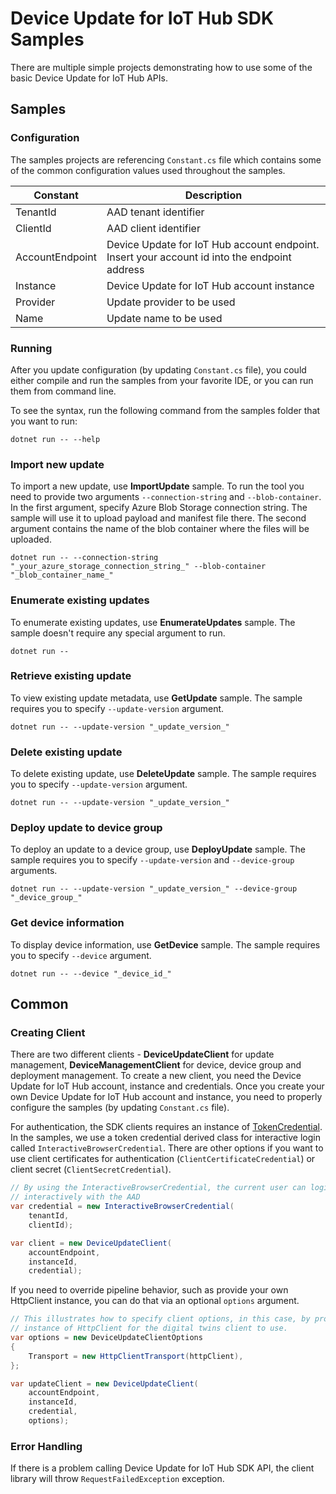 # Device Update for IoT Hub SDK Samples

There are multiple simple projects demonstrating how to use some of the basic Device Update for IoT Hub APIs.

## Samples

### Configuration

The samples projects are referencing `Constant.cs` file which contains some of the common configuration values
used throughout the samples.

| Constant        | Description                                                                                  |
|-----------------|----------------------------------------------------------------------------------------------|
| TenantId        | AAD tenant identifier                                                                        |
| ClientId        | AAD client identifier                                                                        |
| AccountEndpoint | Device Update for IoT Hub account endpoint. Insert your account id into the endpoint address |
| Instance        | Device Update for IoT Hub account instance                                                   |
| Provider        | Update provider to be used                                                                   |
| Name            | Update name to be used                                                                       |

### Running

After you update configuration (by updating `Constant.cs` file), you could either compile and run the samples
from your favorite IDE, or you can run them from command line.

To see the syntax, run the following command from the samples folder that you want to run:

``` shell
dotnet run -- --help
```

### Import new update

To import a new update, use **ImportUpdate** sample. To run the tool you need to provide two arguments `--connection-string` 
and `--blob-container`. In the first argument, specify Azure Blob Storage connection string. The sample will use it to 
upload payload and manifest file there. The second argument contains the name of the blob container where the files 
will be uploaded.

```shell
dotnet run -- --connection-string "_your_azure_storage_connection_string_" --blob-container "_blob_container_name_"
```

### Enumerate existing updates

To enumerate existing updates, use **EnumerateUpdates** sample. The sample doesn't require any special argument to run.

```shell
dotnet run --
```

### Retrieve existing update

To view existing update metadata, use **GetUpdate** sample. The sample requires you to specify `--update-version` argument.

```shell
dotnet run -- --update-version "_update_version_"
```

### Delete existing update

To delete existing update, use **DeleteUpdate** sample. The sample requires you to specify `--update-version` argument.

```shell
dotnet run -- --update-version "_update_version_"
```

### Deploy update to device group

To deploy an update to a device group, use **DeployUpdate** sample. The sample requires you to specify `--update-version` 
and `--device-group` arguments.

```shell
dotnet run -- --update-version "_update_version_" --device-group "_device_group_"
```

### Get device information

To display device information, use **GetDevice** sample. The sample requires you to specify `--device` argument.

```shell
dotnet run -- --device "_device_id_"
```

## Common

### Creating Client

There are two different clients - **DeviceUpdateClient** for update management, **DeviceManagementClient** for device, device
group and deployment management. To create a new client, you need the Device Update for IoT Hub account, instance and
credentials. Once you create your own Device Update for IoT Hub account and instance, you need to properly configure the samples
(by updating `Constant.cs` file).

For authentication, the SDK clients requires an instance of 
[TokenCredential](https://docs.microsoft.com/dotnet/api/azure.core.tokencredential?view=azure-dotnet).
In the samples, we use a token credential derived class for interactive login called `InteractiveBrowserCredential`. 
There are other options if you want to use client certificates for authentication (`ClientCertificateCredential`) or 
client secret (`ClientSecretCredential`).

```c#
// By using the InteractiveBrowserCredential, the current user can login using a web browser
// interactively with the AAD
var credential = new InteractiveBrowserCredential(
    tenantId,
    clientId);

var client = new DeviceUpdateClient(
    accountEndpoint,
    instanceId,
    credential);
```

If you need to override pipeline behavior, such as provide your own HttpClient instance, you can do that via an optional `options` argument.

```C#
// This illustrates how to specify client options, in this case, by providing an
// instance of HttpClient for the digital twins client to use.
var options = new DeviceUpdateClientOptions
{
    Transport = new HttpClientTransport(httpClient),
};

var updateClient = new DeviceUpdateClient(
    accountEndpoint,
    instanceId,
    credential,
    options);
```
### Error Handling

If there is a problem calling Device Update for IoT Hub SDK API, the client library will throw `RequestFailedException` exception.
